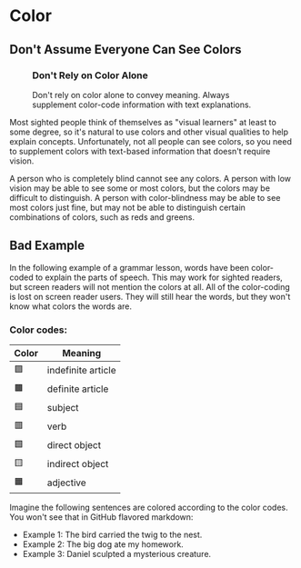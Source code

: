 # Color

## Don't Assume Everyone Can See Colors

<figure>
<figcaption><h3>Don't Rely on Color Alone</h3></figcaption>
Don't rely on color alone to convey meaning. Always supplement color-code information with text explanations.
</figure>

Most sighted people think of themselves as "visual learners" at least to some degree, so it's natural to use colors and other visual qualities to help explain concepts. Unfortunately, not all people can see colors, so you need to supplement colors with text-based information that doesn't require vision.

A person who is completely blind cannot see any colors. A person with low vision may be able to see some or most colors, but the colors may be difficult to distinguish. A person with color-blindness may be able to see most colors just fine, but may not be able to distinguish certain combinations of colors, such as reds and greens.

## Bad Example

In the following example of a grammar lesson, words have been color-coded to explain the parts of speech. This may work for sighted readers, but screen readers will not mention the colors at all. All of the color-coding is lost on screen reader users. They will still hear the words, but they won't know what colors the words are.

### Color codes:

Color | Meaning
------|-----------------------
🟪    | indefinite article
🟫    | definite article
🟦    | subject
🟥    | verb
🟩    | direct object
🟨    | indirect object
🟧    | adjective

Imagine the following sentences are colored according to the color codes. You won't see that in GitHub flavored markdown:

- Example 1: The bird carried the twig to the nest.
- Example 2: The big dog ate my homework.
- Example 3: Daniel sculpted a mysterious creature.